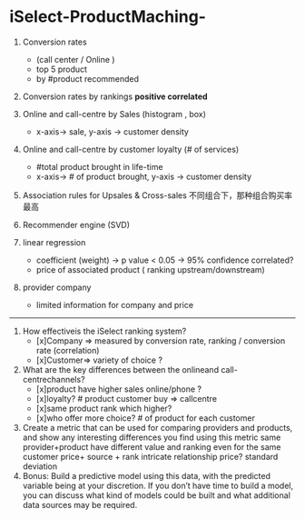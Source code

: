 # iSelect-ProductMaching-

1. Conversion rates 
	* (call center / Online )
	* top 5 product 
	* by #product recommended 

2. Conversion rates by rankings
   **positive correlated** 


3. Online and call-centre by Sales (histogram , box)
	* x-axis-> sale, y-axis -> customer density 

4. Online and call-centre by customer loyalty (# of services)
	* #total product brought in life-time 
	* x-axis-> # of product brought, y-axis -> customer density  

5. Association rules for Upsales & Cross-sales
	不同组合下，那种组合购买率最高

4. Recommender engine (SVD)

5. linear regression 
	* coefficient (weight) -> p value < 0.05 -> 95% confidence correlated? 
	* price of associated product ( ranking upstream/downstream)

6. provider company  
	* limited information for company and price 
___

1. How effectiveis the iSelect ranking system?
    - [x]Company => measured by conversion rate, ranking / conversion rate (correlation)
    - [x]Customer=> variety of choice ?
2. What are the key differences between the onlineand call-centrechannels?
     - [x]product have higher sales online/phone ?
     - [x]loyalty? # product customer buy => callcentre
     - [x]same product rank which higher?
     - [x]who offer more choice? # of product for each customer
3. Create a metric that can be used for comparing providers and products, and show any interesting differences you find using this metric
    same provider+product have different value and ranking even for the same customer
    price+ source + rank
    intricate relationship
     price? standard deviation
4. Bonus: Build a predictive model using this data, with the predicted variable being at your discretion.  If you don’t have time to build a model, you can discuss what kind of models could be built and what additional data sources may be required.


